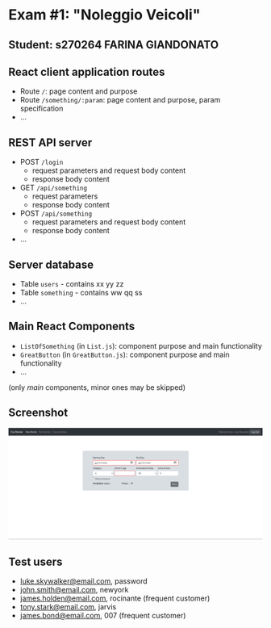 # Exam #1: "Noleggio Veicoli"
## Student: s270264 FARINA GIANDONATO 

## React client application routes

- Route `/`: page content and purpose
- Route `/something/:param`: page content and purpose, param specification
- ...

## REST API server

- POST `/login`
  - request parameters and request body content
  - response body content
- GET `/api/something`
  - request parameters
  - response body content
- POST `/api/something`
  - request parameters and request body content
  - response body content
- ...

## Server database

- Table `users` - contains xx yy zz
- Table `something` - contains ww qq ss
- ...

## Main React Components

- `ListOfSomething` (in `List.js`): component purpose and main functionality
- `GreatButton` (in `GreatButton.js`): component purpose and main functionality
- ...

(only _main_ components, minor ones may be skipped)

## Screenshot

![Configurator Screenshot](./img/screenshot.png)

## Test users

* luke.skywalker@email.com, password
* john.smith@email.com, newyork
* james.holden@email.com, rocinante (frequent customer)
* tony.stark@email.com, jarvis
* james.bond@email.com, 007 (frequent customer)
